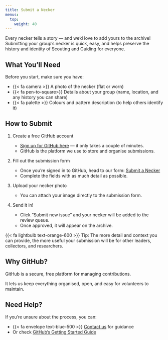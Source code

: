 ```yaml
---
title: Submit a Necker
menus: 
  top:
    weight: 40
--- 
```


Every necker tells a story — and we’d love to add yours to the archive!
Submitting your group’s necker is quick, easy, and helps preserve the history and identity of Scouting and Guiding for everyone.

## What You’ll Need
Before you start, make sure you have:

- {{< fa camera >}} A photo of the necker (flat or worn)
- {{< fa pen-to-square>}} Details about your group (name, location, and any history you can share)
- {{< fa palette >}} Colours and pattern description (to help others identify it)

## How to Submit
1. Create a free GitHub account
    - [Sign up for GitHub here](https://github.com/signup) — it only takes a couple of minutes.
    - GitHub is the platform we use to store and organise submissions.

2. Fill out the submission form
    - Once you’re signed in to GitHub, head to our form: [Submit a Necker](https://github.com/geeksareforlife/neckerdb/issues/new?template=submit-necker.yml)
    - Complete the fields with as much detail as possible.

3. Upload your necker photo
    - You can attach your image directly to the submission form.

4. Send it in!
    - Click “Submit new issue” and your necker will be added to the review queue.
    - Once approved, it will appear on the archive.

{{< fa lightbulb text-orange-600 >}} Tip: The more detail and context you can provide, the more useful your submission will be for other leaders, collectors, and researchers.

## Why GitHub?
GitHub is a secure, free platform for managing contributions.

It lets us keep everything organised, open, and easy for volunteers to maintain.

## Need Help?
If you’re unsure about the process, you can:

- {{< fa envelope text-blue-500 >}} [Contact us](/contact) for guidance
- Or check [GitHub’s Getting Started Guide](https://docs.github.com/en/get-started/start-your-journey/creating-an-account-on-github)